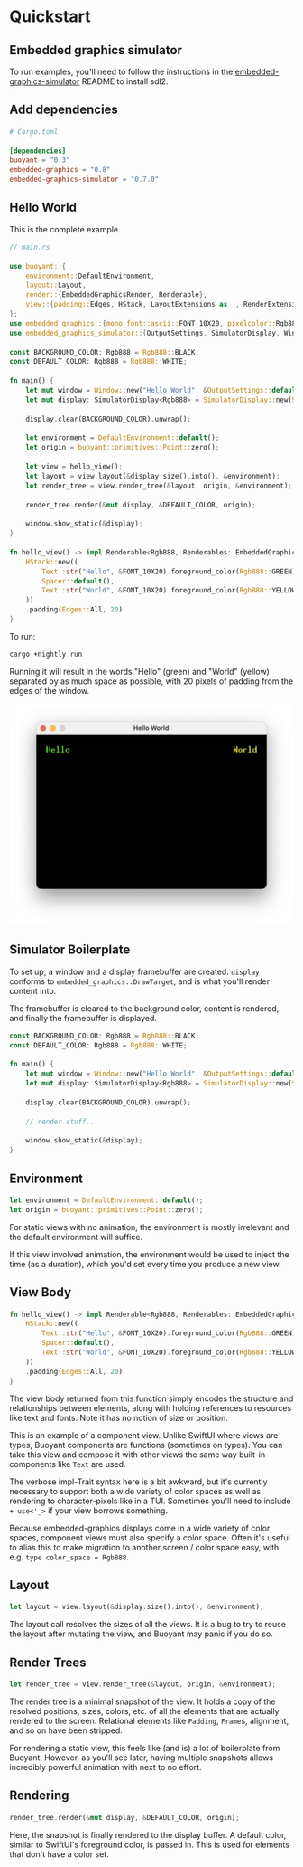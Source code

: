 # Quickstart

## Embedded graphics simulator

To run examples, you'll need to follow the instructions in the [embedded-graphics-simulator](https://github.com/embedded-graphics/simulator)
README to install sdl2.

## Add dependencies

```toml
# Cargo.toml

[dependencies]
buoyant = "0.3"
embedded-graphics = "0.8"
embedded-graphics-simulator = "0.7.0"
```

## Hello World

This is the complete example.

```rust
// main.rs

use buoyant::{
    environment::DefaultEnvironment,
    layout::Layout,
    render::{EmbeddedGraphicsRender, Renderable},
    view::{padding::Edges, HStack, LayoutExtensions as _, RenderExtensions, Spacer, Text},
};
use embedded_graphics::{mono_font::ascii::FONT_10X20, pixelcolor::Rgb888, prelude::*};
use embedded_graphics_simulator::{OutputSettings, SimulatorDisplay, Window};

const BACKGROUND_COLOR: Rgb888 = Rgb888::BLACK;
const DEFAULT_COLOR: Rgb888 = Rgb888::WHITE;

fn main() {
    let mut window = Window::new("Hello World", &OutputSettings::default());
    let mut display: SimulatorDisplay<Rgb888> = SimulatorDisplay::new(Size::new(480, 320));

    display.clear(BACKGROUND_COLOR).unwrap();

    let environment = DefaultEnvironment::default();
    let origin = buoyant::primitives::Point::zero();

    let view = hello_view();
    let layout = view.layout(&display.size().into(), &environment);
    let render_tree = view.render_tree(&layout, origin, &environment);

    render_tree.render(&mut display, &DEFAULT_COLOR, origin);

    window.show_static(&display);
}

fn hello_view() -> impl Renderable<Rgb888, Renderables: EmbeddedGraphicsRender<Rgb888>> {
    HStack::new((
        Text::str("Hello", &FONT_10X20).foreground_color(Rgb888::GREEN),
        Spacer::default(),
        Text::str("World", &FONT_10X20).foreground_color(Rgb888::YELLOW),
    ))
    .padding(Edges::All, 20)
}
```

To run:

```bash
cargo +nightly run
```

Running it will result in the words "Hello" (green) and "World" (yellow) separated by
as much space as possible, with 20 pixels of padding from the edges of the window.

![hello-world](assets/hello-world.png)

## Simulator Boilerplate

To set up, a window and a display framebuffer are created. `display` conforms to `embedded_graphics::DrawTarget`,
and is what you'll render content into.

The framebuffer is cleared to the background color, content is rendered, and finally the framebuffer
is displayed.

```rust
const BACKGROUND_COLOR: Rgb888 = Rgb888::BLACK;
const DEFAULT_COLOR: Rgb888 = Rgb888::WHITE;

fn main() {
    let mut window = Window::new("Hello World", &OutputSettings::default());
    let mut display: SimulatorDisplay<Rgb888> = SimulatorDisplay::new(Size::new(480, 320));

    display.clear(BACKGROUND_COLOR).unwrap();
 
    // render stuff...

    window.show_static(&display);
}
```

## Environment

```rust
let environment = DefaultEnvironment::default();
let origin = buoyant::primitives::Point::zero();
```

For static views with no animation, the environment is mostly irrelevant and the default
environment will suffice.

If this view involved animation, the environment would be used to inject the time
(as a duration), which you'd set every time you produce a new view.

## View Body

```rust
fn hello_view() -> impl Renderable<Rgb888, Renderables: EmbeddedGraphicsRender<Rgb888>> {
    HStack::new((
        Text::str("Hello", &FONT_10X20).foreground_color(Rgb888::GREEN),
        Spacer::default(),
        Text::str("World", &FONT_10X20).foreground_color(Rgb888::YELLOW),
    ))
    .padding(Edges::All, 20)
}
```

The view body returned from this function simply encodes the structure and relationships between
elements, along with holding references to resources like text and fonts. Note it has no notion
of size or position.

This is an example of a component view. Unlike SwiftUI where views are types, Buoyant components
are functions (sometimes on types). You can take this view and compose it with other views
the same way built-in components like `Text` are used.

The verbose impl-Trait syntax here is a bit awkward, but it's currently necessary to support
both a wide variety of color spaces as well as rendering to character-pixels like in a TUI.
Sometimes you'll need to include `+ use<'_>` if your view borrows something.

Because embedded-graphics displays come in a wide variety of color spaces, component views
must also specify a color space. Often it's useful to alias this to make migration to another
screen / color space easy, with e.g. `type color_space = Rgb888`.

## Layout

```rust
let layout = view.layout(&display.size().into(), &environment);
```

The layout call resolves the sizes of all the views. It is a bug to try to reuse the layout
after mutating the view, and Buoyant may panic if you do so.

## Render Trees

```rust
let render_tree = view.render_tree(&layout, origin, &environment);
```

The render tree is a minimal snapshot of the view. It holds a copy of the resolved positions,
sizes, colors, etc. of all the elements that are actually rendered to the screen.
Relational elements like `Padding`, `Frame`s, alignment, and so on have been stripped.

For rendering a static view, this feels like (and is) a lot of boilerplate from Buoyant.
However, as you'll see later, having multiple snapshots allows incredibly powerful animation
with next to no effort.

## Rendering

```rust
render_tree.render(&mut display, &DEFAULT_COLOR, origin);
```

Here, the snapshot is finally rendered to the display buffer. A default color, similar to SwiftUI's
foreground color, is passed in. This is used for elements that don't have a color set.
